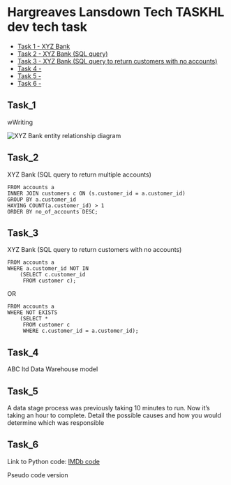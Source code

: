 # Hargreaves Lansdown Tech TASKHL dev tech task

* [Task 1 - XYZ Bank](#task_1)
* [Task 2 - XYZ Bank (SQL query)](#task_2)
* [Task 3 - XYZ Bank (SQL query to return customers with no accounts)](#task_3)
* [Task 4 - ](#task_4)
* [Task 5 - ](#task_5)
* [Task 6 - ](#task_6)


## Task_1


wWriting 

![XYZ Bank entity relationship diagram](/images/xyz_bank_erd.png "XYZ Bank entity relationship diagram")


## Task_2 

XYZ Bank (SQL query to return multiple accounts)

```SELECT a.customer_id, c.total_balance, COUNT(a.customer_id) AS no_of_accounts
FROM accounts a
INNER JOIN customers c ON (s.customer_id = a.customer_id)
GROUP BY a.customer_id
HAVING COUNT(a.customer_id) > 1
ORDER BY no_of_accounts DESC;
```

## Task_3

XYZ Bank (SQL query to return customers with no accounts)

```SELECT a.customer_id
FROM accounts a
WHERE a.customer_id NOT IN
    (SELECT c.customer_id 
     FROM customer c);
```

OR

```SELECT a.customer_id
FROM accounts a 
WHERE NOT EXISTS 
    (SELECT * 
     FROM customer c
     WHERE c.customer_id = a.customer_id);
```


## Task_4

ABC ltd Data Warehouse model


## Task_5

A data stage process was previously taking 10 minutes to run.  Now it’s taking an hour to complete.  Detail the possible causes and how you would determine which was responsible


## Task_6

Link to Python code:
[IMDb code](https://choosealicense.com/licenses/mit/)

Pseudo code version

